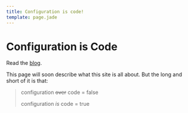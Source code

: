```yaml
---
title: Configuration is code!
template: page.jade
---
```


Configuration is Code
=====================

Read the [blog](/blog).

This page will soon describe what this site is all about. But the
long and short of it is that:

>  configuration ~~over~~ code = false
>
>  configuration _is_ code = true
